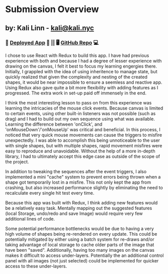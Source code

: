 # Submission Overview # 
## by: Kali Linn - kali@kali.nyc ##

### 🚀 [Deployed App](https://screentest-d8a5d.web.app/) 🚀  || 🖥️ [GitHub Repo](https://github.com/SlowGen/screentest) 💻 ###

I chose to use React with Redux to build this app. I have had previous experience with both and because I had a degree of lesser experience with drawing on the canvas, I felt it best to focus my learning engergies there. Initially, I grappled with the idea of using inheritence to manage state, but quickly realized that given the complexity and nesting of the created shapes, it would be near impossible to ensure a seemless and reactive app. Using Redux also gave quite a bit more flexibility with adding features as I progressed. The extra work in set-up paid off immensely in the end.

I think the most interesting lesson to pass on from this experience was learning the intricacies of the mouse click events. Because canvas is limited to certain events, using other built-in listeners was not possible (such as drag) and I had to build out my own sequence using what was available. Learning the difference between 'onClick', and 'onMouseDown'/'onMouseUp' was critical and beneficial. In this process, I noticed that very quick mouse movements can cause the triggers to misfire unexpectedly. I was able to accomplish this being unnoticeable to the user with single shapes, but with multiple shapes, rapid movement misfires were easy to reproduce and unavoidable. Without the help of a more in-depth library, I had to ultimately accept this edge case as outside of the scope of the project.

In addition to tweaking the sequences after the event triggers, I also implemented a mini "cache" system to prevent errors being thrown when a shape got temporarily lost in a misfire. This not only kept the app from crashing, but also increased performance slightly by eliminating the need to recalculate every single hit test every time.

Because this app was built with Redux, I think adding new features would be a relatively easy task. Mentally mapping out the suggested features (local Storage, undo/redo and save Image) would require very few additional lines of code.

Some potential performance bottlenecks would be due to having a very high volume of shapes being re-rendered on every update. This could be potentially mitigated by either using a batch system for re-draws and/or taking advantage of local storage to cache older parts of the image that have been "saved". Additionally, having too many images on the canvas makes it difficult to access under-layers. Potentially the an additional control panel with all images (not just selected) could be implemented for quicker access to these under-layers.